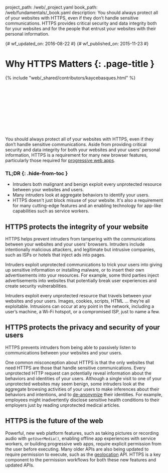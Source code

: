 project_path: /web/_project.yaml
book_path: /web/fundamentals/_book.yaml
description: You should always protect all of your websites with HTTPS, even if they don’t handle sensitive communications. HTTPS provides critical security and data integrity both for your websites and for the people that entrust your websites with their personal information.

{# wf_updated_on: 2016-08-22 #}
{# wf_published_on: 2015-11-23 #}

# Why HTTPS Matters {: .page-title }

{% include "web/_shared/contributors/kaycebasques.html" %}

<div class="video-wrapper">
  <iframe class="devsite-embedded-youtube-video" data-video-id="9WuP4KcDBpI"
          data-autohide="1" data-showinfo="0" frameborder="0" allowfullscreen>
  </iframe>
</div>

You should always protect all of your websites with HTTPS, even if they don’t
handle sensitive communications. Aside from providing critical security and data
integrity for both your websites and your users' personal information, HTTPS is
a requirement for many new browser features, particularly those required for
[progressive web apps](/web/progressive-web-apps/).

### TL;DR {: .hide-from-toc }

* Intruders both malignant and benign exploit every unprotected resource between your websites and users.
* Many intruders look at aggregate behaviors to identify your users. 
* HTTPS doesn't just block misuse of your website. It's also a requirement for many cutting-edge features and an enabling technology for app-like capabilities such as service workers. 

## HTTPS protects the integrity of your website 

HTTPS helps prevent intruders from tampering with the communications 
between your websites and your users’ browsers. Intruders include 
intentionally malicious attackers, and legitimate but intrusive companies, 
such as ISPs or hotels that inject ads into pages.

Intruders exploit unprotected communications to trick your users into giving 
up sensitive information or installing malware, or to insert their own 
advertisements into your resources. For example, some third parties inject 
advertisements into websites that potentially break user experiences and 
create security vulnerabilities.

Intruders exploit every unprotected resource that travels between your 
websites and your users. Images, cookies, scripts, HTML … they’re all 
exploitable. Intrusions can occur at any point in the network, including a 
user’s machine, a Wi-Fi hotspot, or a compromised ISP, just to name a few. 

## HTTPS protects the privacy and security of your users

HTTPS prevents intruders from being able to passively listen to communications
between your websites and your users.

One common misconception about HTTPS is that the only websites 
that need HTTPS are those that handle sensitive communications. Every 
unprotected HTTP request can potentially reveal information about the 
behaviors and identities of your users. Although a single visit to one of 
your unprotected websites may seem benign, some intruders look at the 
aggregate browsing activities of your users to make inferences about their 
behaviors and intentions, and to 
[de-anonymize](https://en.wikipedia.org/wiki/De-anonymization)
their identities. For example, 
employees might inadvertently disclose sensitive health conditions to their 
employers just by reading unprotected medical articles.

## HTTPS is the future of the web

Powerful, new web platform features, such as taking pictures or recording audio
with `getUserMedia()`, enabling offline app experiences with service workers,
or building progressive web apps, require explicit permission from the user
before executing. Many older APIs are also being updated to require permission
to execute, such as  the
[geolocation](https://developer.mozilla.org/en-US/docs/Web/API/Geolocation/Using_geolocation)
API. HTTPS is a key component to the permission workflows for both these new
features and updated APIs.






